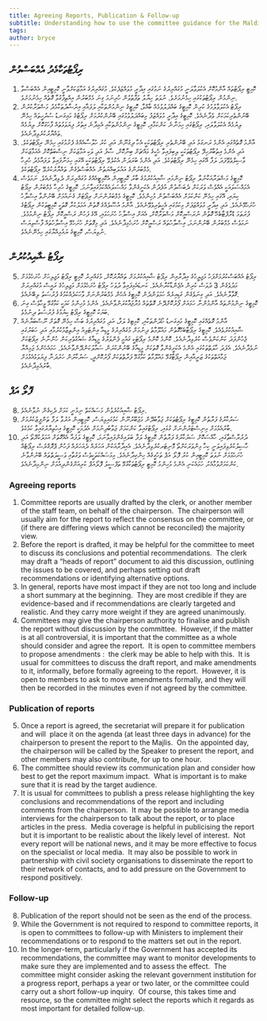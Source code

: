```yaml
---
title: Agreeing Reports, Publication & Follow-up
subtitle: Understanding how to use the committee guidance for the Maldives Parliament
tags: 
author: bryce
---
```


<h2>ރިޕޯޓުތަކާމެދު އެއްބަސްވުން</h2>

<ol>
<li>ކޮމިޓީ ރިޕޯޓުތައް އާންމުކޮށް އެކުލަވާލަނީ މުގައްރިރުގެ ނަމުގައި އިދާރީ މުވައްޒަފެކެވެ. މުގައްރިރުގެ އަމާޒަކަށްވާނީ ކޮމިޓީއިން އެއްބަސްވާ ނިންމުން ރިޕޯޓުތަކުގައި ހިމެނުމަށެވެ. ނުވަތަ ހިޔާލު ތަފާތުވުން ހުރިނަމަ ގިނަ މެމްބަރުން އިއްތިފާގުވާ ގޮތެއް ހިމެނުމަށެވެ. </li>
<li>ރިޕޯޓު އެކުލަވާލުމުގެ ކުރިން ކޮމިޓީގެ ބައްދަލުވުމެއް ބާއްވާ، ކޮމިޓީގެ ނިންމުންތަކާއި ލަފައާއި އިރުޝާދުތަކާމެދު މަޝްވަރާކުރުން ބޭނުންތެރިކަމަކަށް ވެދާނެއެވެ. ކޮމިޓީގެ އިދާރީ މުވައްޒަފު މިބައްދަލުވުމުގައި ބޭނުންކުރުމަށް ރިޕޯޓުގެ މައިގަނޑު ސުރުހީތައް ހިމެނޭ ލިޔުމެއް އެކުލަވާލައި، ރިޕޯޓުގައި ހިމަނާނެ ކަންކަމާއި، ކޮމިޓީގެ ނިންމުންތަކާއި އެޅިދާނެ އިތުރު ފިޔަވަޅުތައް ފާހަގަކޮށް ލިޔުމެއް ތައްޔާރުކުރެވިދާނެއެވެ. </li>
<li>އާންމު ގޮތެއްގައި އެންމެ ރަނގަޅު އަދި ބޭނުންތެރި ރިޕޯޓުތަކަކީ އެހާ ދިގުނޫން އަދި ކުރު ހުލާސާއެއްގެ ފެށުމުގައި ހިމެނޭ ރިޕޯޓުތަކެވެ. އަދި އެންމެ އިތުބާރުހިފޭ ރިޕޯޓުތަކަކީ ލިބިފައިވާ ހެކީގެ މައްޗަށް ބިނާކޮށް، ސާފު އަދި ވަކި އަމާޒަކަށް ނިސްބަތްކޮށް އެއަމާޒަކަށް ވާސިލްވެވޭފަދަ ލަފާ އޭގައި ހިމެނޭ ރިޕޯޓުތަކެވެ. އަދި އެންމެ ބުރަދަން އެކުލެވޭ ރިޕޯޓުތަކަކީ އޭގައި ހިމަނާފައިވާ ލަފައާމެދު ހުރިހާ މެމްބަރުންގެ އައުލަބިއްޔަތުން އެއްބަސްވެގެން ތައްޔާރުކުރެވޭ ރިޕޯޓުތަކެވެ. </li>
<li>ކޮމިޓީގެ މަޝްވަރާއަކާނުލާ ރިޕޯޓު ނިންމައި ޝާއިއުކުރުމުގެ ބާރު ކޮމިޓީއިން އެކޮމިޓީއެއްގެ މުގައްރިރަށް ދެވިދާނެއެވެ. ނަމަވެސް އެމައްސަލައަކީ އެއްވެސް ވަރަކަށް ދެބަސްވުން އުފެދުން އެކަށީގެންވާ މައްސަލައެއްކަމުގައިވާނަމަ. ކޮމިޓީގެ ހުރިހާ މެމްބަރުން ރިޕޯޓު ކިޔައި، އޭގައި ހިމެނޭ ކަންކަމަށް އެއްބަސްވުން މުހިންމެވެ. ކޮމިޓީގެ މެމްބަރުންނަށް ރިޕޯޓަށް ގެނައުމަށް ބޭނުންވާ އިސްލާހު ހުށަހެޅޭނެއެވެ. އަދި އިދާރީ މުވައްޒަފަށް މިކަމުގައި އެހީތެރިވެވޭނެއެވެ. އާންމު އުސޫލެއްގެ ގޮތުން އަމަލުކުރާ ގޮތަކީ ކޮމިޓީތަކުން ރިޕޯޓުގެ ފުރަތަމަ ޑްރާފްޓާބެހޭ ގޮތުން ނުރަސްމީކޮށް މަޝްވަރާކޮށް، އެއަށް އިސްލާހު ހުށަހަޅައި، އޭގެ ފަހުން ރަސްމީކޮށް ރިޕޯޓު ނިންމުމެވެ. ނަމަވެސް މެމްބަރުން ބޭނުންނަމަ، އިސްލާހުތައް ރަސްމީކޮށް ހުށަހެޅިދާނެއެވެ. އަދި މިގޮތަށް ހުށަހެޅޭ އިސްލާހުތައް ފާސްވިޔަސް ނުވިޔަސް، ކޮމިޓީގެ ޔައުމިއްޔާގައި ހިމެނޭނެއެވެ.</li>
</ol>

<h2>ރިޕޯޓު ޝާއިއުކުރުން </h2>

<ol start="5">
<li>ރިޕޯޓު އެއްބަސްކުރުމަށްފަހު މަޖިލީހުގެ އިދާރާއިން ރިޕޯޓު ޝާއިއުކުރުމަށް ތައްޔާރުކޮށް، މުގައްރިރު ކޮމިޓީ ރިޕޯޓު މަޖިލިހަށް ހުށަހެޅުމަށް މަދުވެގެން 3 ދުވަސް ކުރިން އެޖެންޑާކުރާނެއެވެ. ކަނޑައެޅިފައިވާ ދުވަހު ރިޕޯޓު ހުށަހެޅުމަށް މަޖިލިހުގެ ރައީސް މުގައްރިރަށް ގޮވާލާނެއެވެ. އަދި ގިނަވެގެން ގަޑިއިރެއް ހަމަވަންދެން ކޮމިޓީގެ އެހެން މެމްބަރުންނަށް ވާހަކަދެއްކުމުގެ ފުރުސަތު ލިބޭނެއެވެ. </li>
<li>ކޮމިޓީގެ ނިންމުންތައް އާންމުންނާ ހަމައަށް ފޯރުކޮށްދޭނެ ގޮތްތައް މުރާޖައާކުރަންވާނެއެވެ. އެންމެ މުހިންމު ކަމަކީ ކަމާގުޅޭ ވީހާވެސް ގިނަ ބަޔަކު ކޮމިޓީގެ ރިޕޯޓު ކިޔުމުގެ ފުރުސަތު ދިނުމެވެ. </li>
<li>އާންމު ގޮތެއްގައި ކޮމިޓީގެ މައިގަނޑު ހޯދުންތަކާއި، ކޮމިޓިގެ ލަފާ، އަދި މުގައްރިރުގެ ބަސް ހިމެނޭ ގޮތަށް ނޫސްބަޔާނެއް ޝާއިއުކުރުވެއެވެ. ކޮމިޓީގެ ރިޕޯޓާބެހޭގޮތުން މައުލޫމާތު ދިނުމަށް މުގައްރިރުގެ މީޑިއާ އިންޓަވިއު އިންތިޒާމުކުރުމާއި އަދި ހަބަރުގައި ޖެހުންފަދަ ކަންކަންވެސް ކުރެވިދާނެއެވެ. ކޮންމެ ކޮންމެ ރިޕޯޓަކީ ގައުމީ ފެންވަރުގެ މީޑިއާގެ ޝައުގުވެރިކަން ހުންނާނެ ރިޕޯޓަކަށް ނުވެދާނެއެވެ. އެފަދަ ހާލަތްތަކުގައި އެންމެ އެކަށީގެންވާ ގޮތަކަށް މީޑިއާގެ ބޭނުންކުރަން ސަމާލުކަންދޭންވާނެއެވެ. ހަމައެހެންމެ ޖަމިއްޔާ ޖަމާއަތްތަކުގެ ޒަރީއާއިން ރިޕޯޓާގުޅޭ މައުލޫމާތު ކަމާގުޅޭ ފަރާތްތަކަށް ފޯރުކޮށްދީ، ސަރުކާރުން ހަރުދަނާ ފިޔަވަޅުއެޅުމަށް ބާރުއެޅިދާނެއެވެ. </li>
</ol>

<h2>ފޮލޯ އަޕް</h2>

<ol start="8">
<li>ރިޕޯޓު ޝާއިއުކުރެވުން މަސައްކަތް ނިމުނީ ކަމަށް ދެކިގެން ނުވާނެއެވެ. </li>
<li>ސަރުކާރުގެ ފަރާތުން ކޮމިޓީގެ ރިޕޯޓުތަކަށް ޖަވާބުދޭން މަޖުބޫރުނޫން ކަމުގައިވިޔަސް، ކޮމިޓީއިން އަރުވާ ލަފާ ތަންފީޒުކުރުމަށް ބާރުއެޅުމަށް މިނިސްޓަރުންނަށް ގުޅައި، ރިޕޯޓުގައިވާ ކަންކަމަށް ޖަވާބުދިނުމަށް އެދުމަކީ ކޮމިޓީގެ އިހުތިޔާރުގައިވާ ކަމެކެވެ. </li>
<li>ދުރުރާސްތާގައި، ހާއްސަކޮށް ސަރުކާރުގެ ފަރާތުން ކޮމިޓީގެ ލަފާ ބަލައިގެންފައިވާނަމަ، ކޮމިޓީގެ ލަފައާ އެއްގޮތަށް އަމަލުކުރޭތޯ އަދި ހާސިލުކުރެވިފައިވަނީ ކިހާ މިންވަރަކަށްތޯ މޮނިޓަރކުރެވިދާނެއެވެ. އެއިދާރާއަކުން އަހަރެއް ދެއަހަރެއް ފަހުން ޕްރޮގްރެސް ރިޕޯޓެއް ހުށަހެޅުމަށް ނުވަތަ ކޮމިޓީއިން ކުރު ފޮލޯ އަޕް ތަހުގީގެއް ހިންގިދާނެއެވެ. މިމަސައްކަތަކީވެސް ވަގުތާއި ވަސީލަތްތައް ބޭނުންވާނެ ކަންކަމަށްވުމާއެކު، ހަމައެކަނި އެންމެ މުހިންމު ކޮމިޓީ ރިޕޯޓުތަކާގުޅޭ ތަފްސީލު ފޮލޯއަޕް ކުރިއަށްގެންދިއުމަށް ނިންމިދާނެއެވެ. </li>
</ol>



<h3><span>Agreeing reports</span></h3>
<ol>
<li aria-level="2"><span>Committee reports are usually drafted by the clerk, or another member of the staff team, on behalf of the chairperson.&nbsp; The chairperson will usually aim for the report to reflect the consensus on the committee, or (if there are differing views which cannot be reconciled) the majority view.</span></li>
<li aria-level="2"><span>Before the report is drafted, it may be helpful for the committee to meet to discuss its conclusions and potential recommendations.&nbsp; The clerk may draft a &ldquo;heads of report&rdquo; document to aid this discussion, outlining the issues to be covered, and perhaps setting out draft recommendations or identifying alternative options.&nbsp;</span></li>
<li aria-level="2"><span>In general, reports have most impact if they are not too long and include a short summary at the beginning.&nbsp; They are most credible if they are evidence-based and if recommendations are clearly targeted and realistic. And they carry more weight if they are agreed unanimously.&nbsp;</span></li>
<li aria-level="2"><span>Committees may give the chairperson authority to finalise and publish the report without discussion by the committee.&nbsp; However, if the matter is at all controversial, it is important that the committee as a whole should consider and agree the report.&nbsp; It is open to committee members to propose amendments :&nbsp; the clerk may be able to help with this.&nbsp; It is usual for committees to discuss the draft report, and make amendments to it, informally, before formally agreeing to the report.&nbsp; However, it is open to members to ask to move amendments formally, and they will then be recorded in the minutes even if not agreed by the committee.&nbsp;&nbsp;</span></li>
</ol>
<h3><span>Publication of reports&nbsp;</span></h3>
<ol start="5">
<li aria-level="2"><span>Once a report is agreed, the secretariat will prepare it for publication and will&nbsp; place it on the agenda (at least three days in advance) for the chairperson to present the report to the Majlis.&nbsp; On the appointed day, the chairperson will be called by the Speaker to present the report, and other members may also contribute, for up to one hour.</span></li>
<li aria-level="2"><span>The committee should review its communication plan and consider how best to get the report maximum impact.&nbsp; What is important is to make sure that it is read by the target audience.&nbsp;&nbsp;</span></li>
<li aria-level="2"><span>It is usual for committees to publish a press release highlighting the key conclusions and recommendations of the report and including comments from the chairperson.&nbsp; It may be possible to arrange media interviews for the chairperson to talk about the report, or to place articles in the press.&nbsp; Media coverage is helpful in publicising the report but it is important to be realistic about the likely level of interest.&nbsp; Not every report will be national news, and it may be more effective to focus on the specialist or local media.&nbsp; It may also be possible to work in partnership with civil society organisations to disseminate the report to their network of contacts, and to add pressure on the Government to respond positively.&nbsp;</span></li>
</ol>
<h3><span>Follow-up</span></h3>
<ol start="8">
<li aria-level="2"><span>Publication of the report should not be seen as the end of the process.&nbsp;</span></li>
<li aria-level="2"><span>While the Government is not required to respond to committee reports, it is open to committees to follow-up with Ministers to implement their recommendations or to respond to the matters set out in the report.&nbsp;</span></li>
<li aria-level="2"><span>In the longer-term, particularly if the Government has accepted its recommendations, the committee may want to monitor developments to make sure they are implemented and to assess the effect.&nbsp; The committee might consider asking the relevant government institution for a progress report, perhaps a year or two later, or the committee could carry out a short follow-up inquiry.&nbsp; Of course, this takes time and resource, so the committee might select the reports which it regards as most important for detailed follow-up.</span></li>
</ol>
